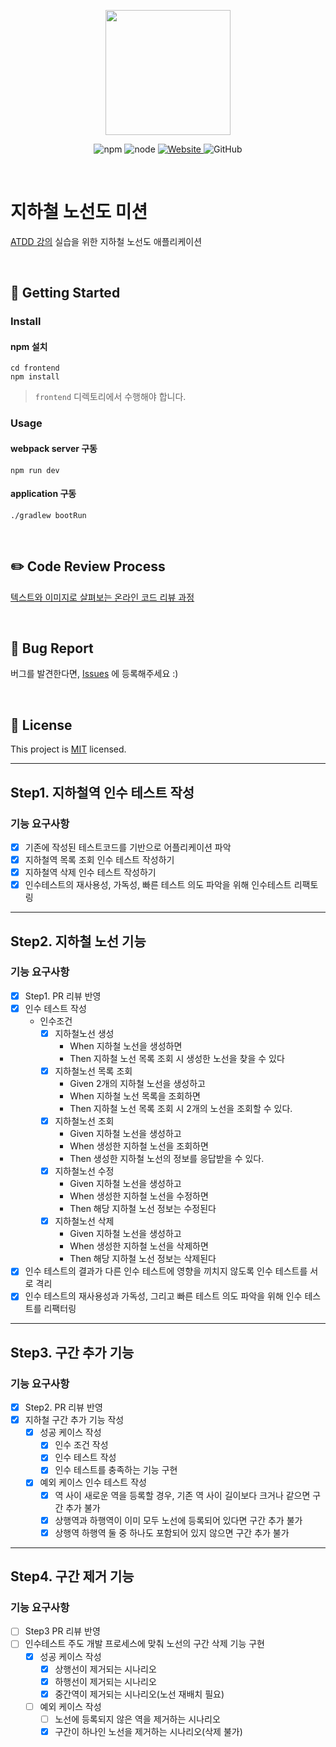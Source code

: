 <p align="center">
    <img width="200px;" src="https://raw.githubusercontent.com/woowacourse/atdd-subway-admin-frontend/master/images/main_logo.png"/>
</p>
<p align="center">
  <img alt="npm" src="https://img.shields.io/badge/npm-6.14.15-blue">
  <img alt="node" src="https://img.shields.io/badge/node-14.18.2-blue">
  <a href="https://edu.nextstep.camp/c/R89PYi5H" alt="nextstep atdd">
    <img alt="Website" src="https://img.shields.io/website?url=https%3A%2F%2Fedu.nextstep.camp%2Fc%2FR89PYi5H">
  </a>
  <img alt="GitHub" src="https://img.shields.io/github/license/next-step/atdd-subway-admin">
</p>

<br>

# 지하철 노선도 미션

[ATDD 강의](https://edu.nextstep.camp/c/R89PYi5H) 실습을 위한 지하철 노선도 애플리케이션

<br>

## 🚀 Getting Started

### Install

#### npm 설치

```
cd frontend
npm install
```

> `frontend` 디렉토리에서 수행해야 합니다.

### Usage

#### webpack server 구동

```
npm run dev
```

#### application 구동

```
./gradlew bootRun
```

<br>

## ✏️ Code Review Process

[텍스트와 이미지로 살펴보는 온라인 코드 리뷰 과정](https://github.com/next-step/nextstep-docs/tree/master/codereview)

<br>

## 🐞 Bug Report

버그를 발견한다면, [Issues](https://github.com/next-step/atdd-subway-admin/issues) 에 등록해주세요 :)

<br>

## 📝 License

This project is [MIT](https://github.com/next-step/atdd-subway-admin/blob/master/LICENSE.md) licensed.


---

## Step1. 지하철역 인수 테스트 작성

### 기능 요구사항

- [x] 기존에 작성된 테스트코드를 기반으로 어플리케이션 파악
- [x] 지하철역 목록 조회 인수 테스트 작성하기
- [x] 지하철역 삭제 인수 테스트 작성하기
- [x] 인수테스트의 재사용성, 가독성, 빠른 테스트 의도 파악을 위해 인수테스트 리팩토링

---

## Step2. 지하철 노선 기능

### 기능 요구사항

- [x] Step1. PR 리뷰 반영
- [x] 인수 테스트 작성
    - 인수조건
        - [x] 지하철노선 생성
            - When 지하철 노선을 생성하면
            - Then 지하철 노선 목록 조회 시 생성한 노선을 찾을 수 있다
        - [x] 지하철노선 목록 조회
            - Given 2개의 지하철 노선을 생성하고
            - When 지하철 노선 목록을 조회하면
            - Then 지하철 노선 목록 조회 시 2개의 노선을 조회할 수 있다.
        - [x] 지하철노선 조회
            - Given 지하철 노선을 생성하고
            - When 생성한 지하철 노선을 조회하면
            - Then 생성한 지하철 노선의 정보를 응답받을 수 있다.
        - [x] 지하철노선 수정
            - Given 지하철 노선을 생성하고
            - When 생성한 지하철 노선을 수정하면
            - Then 해당 지하철 노선 정보는 수정된다
        - [x] 지하철노선 삭제
            - Given 지하철 노선을 생성하고
            - When 생성한 지하철 노선을 삭제하면
            - Then 해당 지하철 노선 정보는 삭제된다
- [x] 인수 테스트의 결과가 다른 인수 테스트에 영향을 끼치지 않도록 인수 테스트를 서로 격리
- [x] 인수 테스트의 재사용성과 가독성, 그리고 빠른 테스트 의도 파악을 위해 인수 테스트를 리팩터링

---

## Step3. 구간 추가 기능

### 기능 요구사항

- [x] Step2. PR 리뷰 반영
- [x] 지하철 구간 추가 기능 작성
    - [x] 성공 케이스 작성
        - [x] 인수 조건 작성
        - [x] 인수 테스트 작성
        - [x] 인수 테스트를 충족하는 기능 구현
    - [x] 예외 케이스 인수 테스트 작성
        - [x] 역 사이 새로운 역을 등록할 경우, 기존 역 사이 길이보다 크거나 같으면 구간 추가 불가
        - [x] 상행역과 하행역이 이미 모두 노선에 등록되어 있다면 구간 추가 불가
        - [x] 상행역 하행역 둘 중 하나도 포함되어 있지 않으면 구간 추가 불가

---

## Step4. 구간 제거 기능

### 기능 요구사항

- [ ] Step3 PR 리뷰 반영
- [ ] 인수테스트 주도 개발 프로세스에 맞춰 노선의 구간 삭제 기능 구현
    - [x] 성공 케이스 작성
        - [x] 상행선이 제거되는 시나리오
        - [x] 하행선이 제거되는 시나리오
        - [x] 중간역이 제거되는 시나리오(노선 재배치 필요)
    - [ ] 예외 케이스 작성
        - [ ] 노선에 등록되지 않은 역을 제거하는 시나리오
        - [x] 구간이 하나인 노선을 제거하는 시나리오(삭제 불가)
